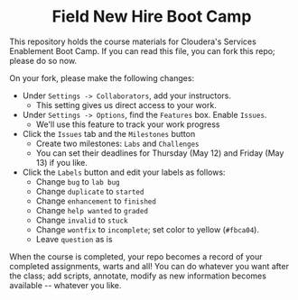 # <center>Field New Hire Boot Camp

This repository holds the course materials for Cloudera's Services
Enablement Boot Camp. If you can read this file, you can fork this repo;
please do so now.

On your fork, please make the following changes:
* Under `Settings -> Collaborators`, add your instructors.
    * This setting gives us direct access to your work.
* Under `Settings -> Options`, find the `Features` box. Enable `Issues`.
    * We'll use this feature to track your work progress
* Click the `Issues` tab and the `Milestones` button
    * Create two milestones: `Labs` and `Challenges`
    * You can set their deadlines for Thursday (May 12) and Friday (May 13) if you like.
* Click the `Labels` button and edit your labels as follows:
    * Change `bug` to `lab bug`
    * Change `duplicate` to `started`
    * Change `enhancement` to `finished`
    * Change `help wanted` to `graded`
    * Change `invalid` to `stuck`
    * Change `wontfix` to `incomplete`; set color to yellow (`#fbca04`).
    * Leave `question` as is

When the course is completed, your repo becomes a record of your
completed assignments, warts and all! You can do whatever you want
after the class; add scripts, annotate, modify as new information
becomes available -- whatever you like.
